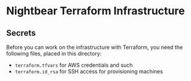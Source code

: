 # Nightbear Terraform Infrastructure

## Secrets

Before you can work on the infrastructure with Terraform, you need the following files, placed in this directory:

* `terraform.tfvars` for AWS credentials and such
* `terraform.id_rsa` for SSH access for provisioning machines
